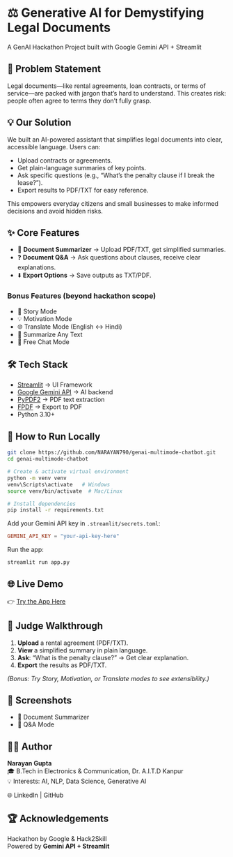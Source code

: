 

# ⚖️ Generative AI for Demystifying Legal Documents

A GenAI Hackathon Project built with Google Gemini API + Streamlit

## 🚨 Problem Statement

Legal documents—like rental agreements, loan contracts, or terms of service—are packed with jargon that’s hard to understand. This creates risk: people often agree to terms they don’t fully grasp.

## 💡 Our Solution

We built an AI-powered assistant that simplifies legal documents into clear, accessible language. Users can:

- Upload contracts or agreements.
- Get plain-language summaries of key points.
- Ask specific questions (e.g., “What’s the penalty clause if I break the lease?”).
- Export results to PDF/TXT for easy reference.

This empowers everyday citizens and small businesses to make informed decisions and avoid hidden risks.

## ✨ Core Features

- 📑 **Document Summarizer** → Upload PDF/TXT, get simplified summaries.
- ❓ **Document Q&A** → Ask questions about clauses, receive clear explanations.
- ⬇️ **Export Options** → Save outputs as TXT/PDF.

### Bonus Features (beyond hackathon scope)
- 📖 Story Mode
- 💡 Motivation Mode
- 🌐 Translate Mode (English ↔ Hindi)
- 📝 Summarize Any Text
- 💬 Free Chat Mode

## 🛠️ Tech Stack

- [Streamlit](https://streamlit.io/) → UI Framework
- [Google Gemini API](https://ai.google.dev/) → AI backend
- [PyPDF2](https://pypi.org/project/PyPDF2/) → PDF text extraction
- [FPDF](https://pyfpdf.readthedocs.io/) → Export to PDF
- Python 3.10+

## 🚀 How to Run Locally
```bash
git clone https://github.com/NARAYAN790/genai-multimode-chatbot.git
cd genai-multimode-chatbot

# Create & activate virtual environment
python -m venv venv
venv\Scripts\activate   # Windows
source venv/bin/activate  # Mac/Linux

# Install dependencies
pip install -r requirements.txt
```

Add your Gemini API key in `.streamlit/secrets.toml`:
```toml
GEMINI_API_KEY = "your-api-key-here"
```

Run the app:
```bash
streamlit run app.py
```

## 🌐 Live Demo

👉 [Try the App Here](https://pranay-ai-assistant.streamlit.app/)

## 🧭 Judge Walkthrough

1. **Upload** a rental agreement (PDF/TXT).
2. **View** a simplified summary in plain language.
3. **Ask**: “What is the penalty clause?” → Get clear explanation.
4. **Export** the results as PDF/TXT.

*(Bonus: Try Story, Motivation, or Translate modes to see extensibility.)*

## 📸 Screenshots

- 🔹 Document Summarizer
- 🔹 Q&A Mode

## 👨‍💻 Author

**Narayan Gupta**  
🎓 B.Tech in Electronics & Communication, Dr. A.I.T.D Kanpur  
💡 Interests: AI, NLP, Data Science, Generative AI  

🌐 LinkedIn | GitHub

## 🏆 Acknowledgements

Hackathon by Google & Hack2Skill  
Powered by **Gemini API + Streamlit**
